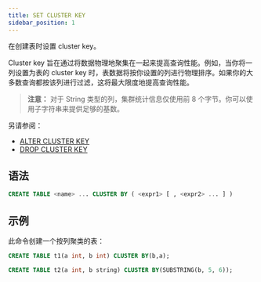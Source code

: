 ```yaml
---
title: SET CLUSTER KEY
sidebar_position: 1
---
```


在创建表时设置 cluster key。

Cluster key 旨在通过将数据物理地聚集在一起来提高查询性能。例如，当你将一列设置为表的 cluster key 时，表数据将按你设置的列进行物理排序。如果你的大多数查询都按该列进行过滤，这将最大限度地提高查询性能。

> **注意：** 对于 String 类型的列，集群统计信息仅使用前 8 个字节。你可以使用子字符串来提供足够的基数。

另请参阅：

* [ALTER CLUSTER KEY](./dml-alter-cluster-key.md) 
* [DROP CLUSTER KEY](./dml-drop-cluster-key.md)

## 语法

```sql
CREATE TABLE <name> ... CLUSTER BY ( <expr1> [ , <expr2> ... ] )
```

## 示例

此命令创建一个按列聚类的表：

```sql
CREATE TABLE t1(a int, b int) CLUSTER BY(b,a);

CREATE TABLE t2(a int, b string) CLUSTER BY(SUBSTRING(b, 5, 6));
```